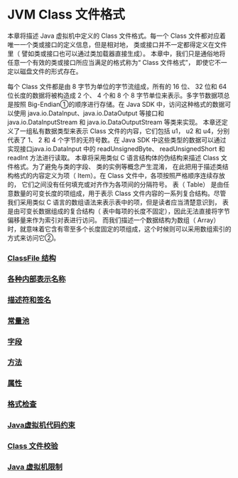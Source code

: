 # JVM Class 文件格式

本章将描述 Java 虚拟机中定义的 Class 文件格式。每一个 Class 文件都对应着唯一一个类或接口的定义信息，但是相对地， 类或接口并不一定都得定义在文件里（ 譬如类或接口也可以通过类加载器直接生成）。 本章中，我们只是通俗地将任意一个有效的类或接口所应当满足的格式称为“ Class 文件格式”， 即使它不一定以磁盘文件的形式存在。

每个 Class 文件都是由 8 字节为单位的字节流组成，所有的 16 位、 32 位和 64 位长度的数据将被构造成 2 个、 4 个和 8 个 8 字节单位来表示。多字节数据项总是按照 Big-Endian①的顺序进行存储。在 Java SDK 中，访问这种格式的数据可以使用 java.io.DataInput、java.io.DataOutput 等接口和 java.io.DataInputStream 和 java.io.DataOutputStream 等类来实现。
本章还定义了一组私有数据类型来表示 Class 文件的内容，它们包括 u1， u2 和 u4，分别代表了 1、 2 和 4 个字节的无符号数。在 Java SDK 中这些类型的数据可以通过实现接口java.io.DataInput 中的 readUnsignedByte、 readUnsignedShort 和 readInt 方法进行读取。
本章将采用类似 C 语言结构体的伪结构来描述 Class 文件格式。为了避免与类的字段、 类的实例等概念产生混淆， 在此把用于描述类结构格式的内容定义为项（ Item）。在 Class 文件中，各项按照严格顺序连续存放的， 它们之间没有任何填充或对齐作为各项间的分隔符号。
表（ Table） 是由任意数量的可变长度的项组成，用于表示 Class 文件内容的一系列复合结构。尽管我们采用类似 C 语言的数组语法来表示表中的项，但是读者应当清楚意识到， 表是由可变长数据组成的复合结构（ 表中每项的长度不固定），因此无法直接将字节偏移量来作为索引对表进行访问。 而我们描述一个数据结构为数组（ Array） 时，就意味着它含有零至多个长度固定的项组成，这个时候则可以采用数组索引的方式来访问它②。 

### [ClassFile 结构](ClassFileStructure.md)

### [各种内部表示名称](InternalRepresentationName)

### [描述符和签名](DescriptorAndSignature)

### [常量池](ConstantPool)

### [字段](Field.md)

### [方法](Method.md)

### [属性](Attributes)

### [格式检查](FormatCheck.md)

### [Java虚拟机代码约束](VirtualMachineCodeConstraints)

### [Class 文件校验](ClassHashtab)

### [Java 虚拟机限制](Limit.md)